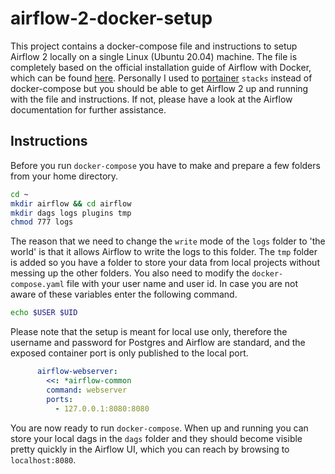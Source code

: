 # airflow-2-docker-setup

This project contains a docker-compose file and instructions to setup Airflow 2 locally on a single Linux (Ubuntu 20.04) machine. The file is completely based on the official installation guide of Airflow with Docker, which can be found [here](https://airflow.apache.org/docs/apache-airflow/stable/start/docker.html). Personally I used to [portainer](https://www.portainer.io/) `stacks` instead of docker-compose but you should be able to get Airflow 2 up and running with the file and instructions. If not, please have a look at the Airflow documentation for further assistance.

## Instructions

Before you run `docker-compose` you have to make and prepare a few folders from your home directory.

```bash
cd ~ 
mkdir airflow && cd airflow
mkdir dags logs plugins tmp
chmod 777 logs
``` 

The reason that we need to change the `write` mode of the `logs` folder to 'the world' is that it allows Airflow to write the logs to this folder. The `tmp` folder is added so you have a folder to store your data from local projects without messing up the other folders. You also need to modify the `docker-compose.yaml` file with your user name and user id. In case you are not aware of these variables enter the following command.

```bash
echo $USER $UID
```

Please note that the setup is meant for local use only, therefore the username and password for Postgres and Airflow are standard, and the exposed container port is only published to the local port.

```yaml
      airflow-webserver:
        <<: *airflow-common
        command: webserver
        ports:
          - 127.0.0.1:8080:8080
``` 

You are now ready to run `docker-compose`. When up and running you can store your local dags in the `dags` folder and they should become visible pretty quickly in the Airflow UI, which you can reach by browsing to `localhost:8080`.